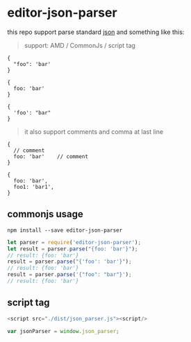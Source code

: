 # editor-json-parser

this repo support parse standard [json](http://json.org/) and something like this:

> support: AMD / CommonJs / script tag

```
{
  "foo": 'bar'
}

{
  foo: 'bar'
}

{
  'foo': "bar"
}
```

> it also support comments and comma at last line

```
{
  // comment
  foo: 'bar'    // comment
}

{
  foo: 'bar',
  foo1: 'bar1',
}
```

## commonjs usage

`npm install --save editor-json-parser`

```js
let parser = require('editor-json-parser');
let result = parser.parse("{foo: 'bar'}");
// result: {foo: 'bar'}
result = parser.parse("{'foo': 'bar'}");
// result: {foo: 'bar'}
result = parser.parse('{"foo": "bar"}');
// result: {foo: 'bar'}
```

## script tag

```js
<script src="./dist/json_parser.js"><script/>

var jsonParser = window.json_parser;
```

